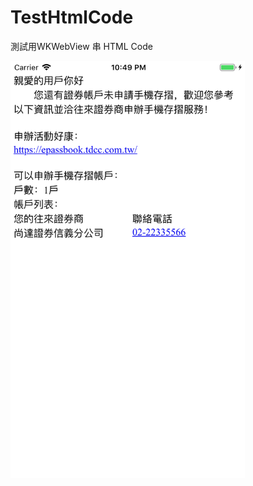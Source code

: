 # TestHtmlCode
測試用WKWebView 串 HTML Code

<img src="https://github.com/Bruce9487/TestHtmlCode/blob/master/Simulator%20Screen%20Shot%20-%20iPhone%208%20-%202019-03-19%20at%2022.49.32.png?raw=true" width="375" height="667">
